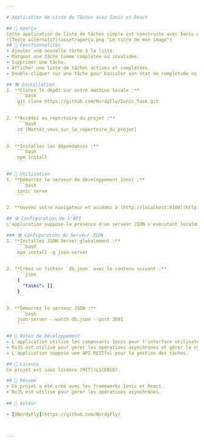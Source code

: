 ```yaml
---

# Application de Liste de Tâches avec Ionic et React

## 🚀 Aperçu
Cette application de liste de tâches simple est construite avec Ionic et React. Elle permet aux utilisateurs de gérer leurs tâches en les ajoutant, les complétant, les invalidant et les supprimant. L'application utilise RxJS pour gérer les opérations asynchrones et récupérer des données à partir d'une API.
![Texte alternatif](asset/aperçu.png "Le titre de mon image")
## 🌟 Fonctionnalités
- Ajouter une nouvelle tâche à la liste.
- Marquer une tâche comme complétée ou invalidée.
- Supprimer une tâche.
- Afficher une liste de tâches actives et complétées.
- Double-cliquer sur une tâche pour basculer son état de complétude ou son état de validation.

## 🛠️ Installation
1. **Clonez le dépôt sur votre machine locale :**
    ```bash
    git clone https://github.com/NordyFly/Ionic_Task.git
    ```

2. **Accédez au répertoire du projet :**
    ```bash
    cd [Mettez_vous_sur_le_repertoire_du_projet]
    ```

3. **Installez les dépendances :**
    ```bash
    npm install
    ```

## 🚀 Utilisation
1. **Démarrez le serveur de développement Ionic :**
    ```bash
    ionic serve
    ```

2. **Ouvrez votre navigateur et accédez à [http://localhost:8100](http://localhost:8100) pour voir l'application.**

## ⚙️ Configuration de l'API
L'application suppose la présence d'un serveur JSON s'exécutant localement à `http://localhost:3001/tasks`. Vous pouvez configurer un serveur JSON ou mettre à jour l'URL de l'API dans le code pour pointer vers votre backend souhaité.

### 🛠️ Configuration du Serveur JSON
1. **Installez JSON Server globalement :**
    ```bash
    npm install -g json-server
    ```

2. **Créez un fichier `db.json` avec le contenu suivant :**
    ```json
    {
      "tasks": []
    }
    ```

3. **Démarrez le serveur JSON :**
    ```bash
    json-server --watch db.json --port 3001
    ```

## 📝 Notes de Développement
- L'application utilise les composants Ionic pour l'interface utilisateur, y compris les boutons, les cases à cocher et les listes.
- RxJS est utilisé pour gérer les opérations asynchrones et gérer le cycle de vie du composant.
- L'application suppose une API RESTful pour la gestion des tâches.

## 📄 Licence
Ce projet est sous licence [MIT](LICENSE).

## 💖 Résumé
- Ce projet a été créé avec les frameworks Ionic et React.
- RxJS est utilisé pour gérer les opérations asynchrones.
  
## 🚀 Auteur

- [@NordyFly](https://github.com/NordyFly)



---
```

